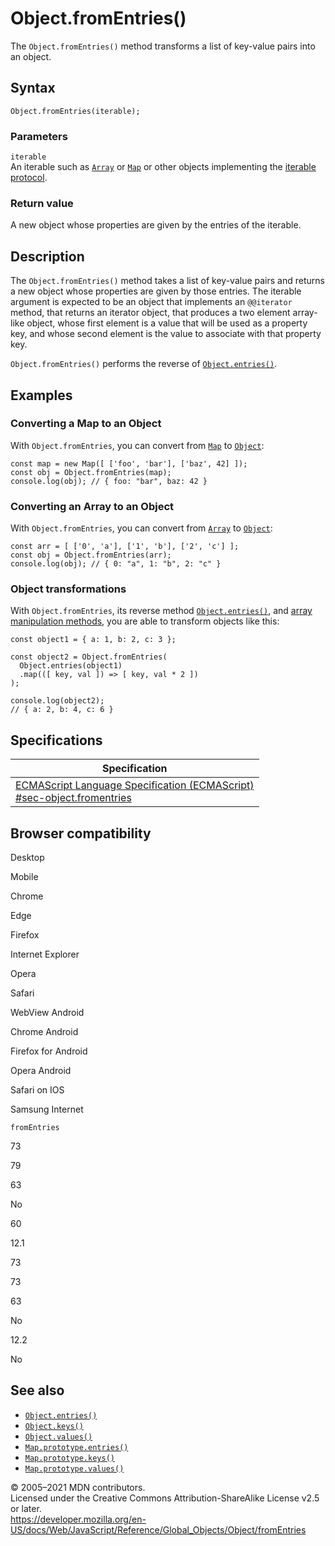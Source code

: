 Object.fromEntries()
====================

The `Object.fromEntries()` method transforms a list of key-value pairs into an object.

Syntax
------

    Object.fromEntries(iterable);

### Parameters

`iterable`  
An iterable such as [`Array`](../array) or [`Map`](../map) or other objects implementing the [iterable protocol](../../iteration_protocols#the_iterable_protocol).

### Return value

A new object whose properties are given by the entries of the iterable.

Description
-----------

The `Object.fromEntries()` method takes a list of key-value pairs and returns a new object whose properties are given by those entries. The iterable argument is expected to be an object that implements an `@@iterator` method, that returns an iterator object, that produces a two element array-like object, whose first element is a value that will be used as a property key, and whose second element is the value to associate with that property key.

`Object.fromEntries()` performs the reverse of [`Object.entries()`](entries).

Examples
--------

### Converting a Map to an Object

With `Object.fromEntries`, you can convert from [`Map`](../map) to [`Object`](../object):

    const map = new Map([ ['foo', 'bar'], ['baz', 42] ]);
    const obj = Object.fromEntries(map);
    console.log(obj); // { foo: "bar", baz: 42 }

### Converting an Array to an Object

With `Object.fromEntries`, you can convert from [`Array`](../array) to [`Object`](../object):

    const arr = [ ['0', 'a'], ['1', 'b'], ['2', 'c'] ];
    const obj = Object.fromEntries(arr);
    console.log(obj); // { 0: "a", 1: "b", 2: "c" }

### Object transformations

With `Object.fromEntries`, its reverse method [`Object.entries()`](entries), and [array manipulation methods](../array#methods_2), you are able to transform objects like this:

    const object1 = { a: 1, b: 2, c: 3 };

    const object2 = Object.fromEntries(
      Object.entries(object1)
      .map(([ key, val ]) => [ key, val * 2 ])
    );

    console.log(object2);
    // { a: 2, b: 4, c: 6 }

Specifications
--------------

<table><thead><tr class="header"><th>Specification</th></tr></thead><tbody><tr class="odd"><td><a href="https://tc39.es/ecma262/#sec-object.fromentries">ECMAScript Language Specification (ECMAScript)<br />
<span class="small">#sec-object.fromentries</span></a></td></tr></tbody></table>

Browser compatibility
---------------------

Desktop

Mobile

Chrome

Edge

Firefox

Internet Explorer

Opera

Safari

WebView Android

Chrome Android

Firefox for Android

Opera Android

Safari on IOS

Samsung Internet

`fromEntries`

73

79

63

No

60

12.1

73

73

63

No

12.2

No

See also
--------

-   [`Object.entries()`](entries)
-   [`Object.keys()`](keys)
-   [`Object.values()`](values)
-   [`Map.prototype.entries()`](../map/entries)
-   [`Map.prototype.keys()`](../map/keys)
-   [`Map.prototype.values()`](../map/values)

© 2005–2021 MDN contributors.  
Licensed under the Creative Commons Attribution-ShareAlike License v2.5 or later.  
<a href="https://developer.mozilla.org/en-US/docs/Web/JavaScript/Reference/Global_Objects/Object/fromEntries" class="_attribution-link">https://developer.mozilla.org/en-US/docs/Web/JavaScript/Reference/Global_Objects/Object/fromEntries</a>
